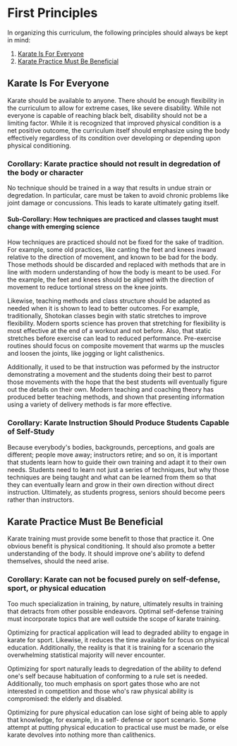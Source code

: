 # First Principles

In organizing this curriculum, the following principles should always be kept in mind:

1. [Karate Is For Everyone](#karate-is-for-everyone)
2. [Karate Practice Must Be Beneficial](#karate-practice-must-be-beneficial)

## Karate Is For Everyone

Karate should be available to anyone. There should be enough flexibility in the curriculum to allow for extreme cases,
like severe disability. While not everyone is capable of reaching black belt, disability should not be a limiting
factor. While it is recognized that improved physical condition is a net positive outcome, the curriculum itself should
emphasize using the body effectively regardless of its condition over developing or depending upon physical
conditioning.

### Corollary: Karate practice should not result in degredation of the body or character

No technique should be trained in a way that results in undue strain or degredation. In particular, care must be taken
to avoid chronic problems like joint damage or concussions. This leads to karate ultimately gating itself.

#### Sub-Corollary: How techniques are practiced and classes taught must change with emerging science

How techniques are practiced should not be fixed for the sake of tradition. For example, some old practices, like
canting the feet and knees inward relative to the direction of movement, and known to be bad for the body. Those
methods should be discarded and replaced with methods that are in line with modern understanding of how the body is
meant to be used. For the example, the feet and knees should be aligned with the direction of movement to reduce
tortional stress on the knee joints.

Likewise, teaching methods and class structure should be adapted as needed when it is shown to lead to better
outcomes. For example, traditionally, Shotokan classes begin with static stretches to improve flexibility. Modern
sports science has proven that stretching for flexibility is most effective at the end of a workout and not before.
Also, that static stretches before exercise can lead to reduced performance. Pre-exercise routines should focus on
composite movement that warms up the muscles and loosen the joints, like jogging or light calisthenics.

Additionally, it used to be that instruction was peformed by the instructor demonstrating a movement and the students
doing their best to parrot those movements with the hope that the best students will eventually figure out the details
on their own. Modern teaching and coaching theory has produced better teaching methods, and shown that presenting
information using a variety of delivery methods is far more effective.

### Corollary: Karate Instruction Should Produce Students Capable of Self-Study

Because everybody's bodies, backgrounds, perceptions, and goals are different; people move away; instructors retire;
and so on, it is important that students learn how to guide their own training and adapt it to their own needs.
Students need to learn not just a series of techniques, but why those techniques are being taught and what can be
learned from them so that they can eventually learn and grow in their own direction without direct instruction.
Ultimately, as students progress, seniors should become peers rather than instructors.

## Karate Practice Must Be Beneficial

Karate training must provide some benefit to those that practice it. One obvious benefit is physical conditioning.
It should also promote a better understanding of the body. It should improve one's ability to defend themselves, should
the need arise.

### Corollary: Karate can not be focused purely on self-defense, sport, or physical education

Too much specialization in training, by nature, ultimately results in training that detracts from other possible
endeavors. Optimal self-defense training must incorporate topics that are well outside the scope of karate training.

Optimizing for practical application will lead to degraded ability to engage in karate for sport. Likewise, it
reduces the time available for focus on physical education. Additionally, the reality is that it is training for a
scenario the overwhelming statistical majority will never encounter.

Optimizing for sport naturally leads to degredation of the ability to defend one's self because habituation of
conforming to a rule set is needed. Additionally, too much emphasis on sport gates those who are not interested in
competition and those who's raw physical ability is compromised: the elderly and disabled.

Optimizing for pure physical education can lose sight of being able to apply that knowledge, for example, in a self-
defense or sport scenario. Some attempt at putting physical education to practical use must be made, or else karate
devolves into nothing more than calithenics.
